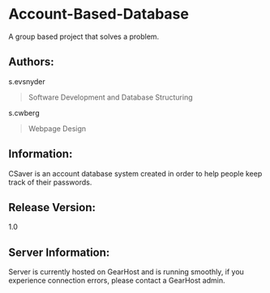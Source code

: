 # Account-Based-Database
A group based project that solves a problem.

## Authors:
s.evsnyder
> Software Development and Database Structuring

s.cwberg
> Webpage Design

## Information:
CSaver is an account database system created in order to help people keep track of their passwords.

## Release Version: 
1.0

## Server Information:
Server is currently hosted on GearHost and is running smoothly, if you experience connection errors, please contact a GearHost admin.
